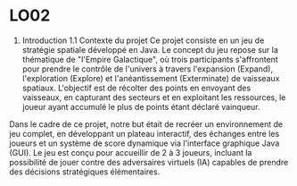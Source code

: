 # LO02
1. Introduction
1.1 Contexte du projet
Ce projet consiste en un jeu de stratégie spatiale développé en Java. Le concept du jeu repose sur la thématique de "l'Empire Galactique", où trois participants s'affrontent pour prendre le contrôle de l'univers à travers l'expansion (Expand), l'exploration (Explore) et l'anéantissement (Exterminate) de vaisseaux spatiaux. L'objectif est de récolter des points en envoyant des vaisseaux, en capturant des secteurs et en exploitant les ressources, le joueur ayant accumulé le plus de points étant déclaré vainqueur.

Dans le cadre de ce projet, notre but était de recréer un environnement de jeu complet, en développant un plateau interactif, des échanges entre les joueurs et un système de score dynamique via l'interface graphique Java (GUI). Le jeu est conçu pour accueillir de 2 à 3 joueurs, incluant la possibilité de jouer contre des adversaires virtuels (IA) capables de prendre des décisions stratégiques élémentaires.
